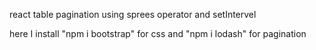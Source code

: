 react table pagination using sprees operator and setIntervel

here I install "npm i bootstrap" for css and "npm i lodash" for pagination